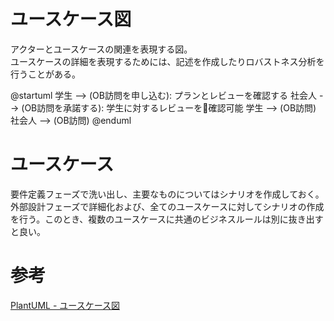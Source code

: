 # ユースケース図

アクターとユースケースの関連を表現する図。  
ユースケースの詳細を表現するためには、記述を作成したりロバストネス分析を行うことがある。  

@startuml
学生 --> (OB訪問を申し込む): プランとレビューを確認する
社会人 --> (OB訪問を承諾する): 学生に対するレビューを確認可能
学生 --> (OB訪問)
社会人 --> (OB訪問)
@enduml

# ユースケース
要件定義フェーズで洗い出し、主要なものについてはシナリオを作成しておく。  
外部設計フェーズで詳細化および、全てのユースケースに対してシナリオの作成を行う。このとき、複数のユースケースに共通のビジネスルールは別に抜き出すと良い。  

# 参考
[PlantUML - ユースケース図](http://plantuml.com/use-case-diagram)